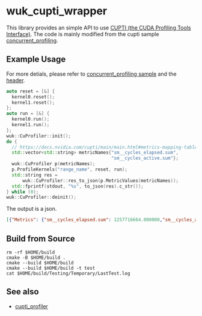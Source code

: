 # wuk_cupti_wrapper

This library provides an simple API to use [CUPTI (the CUDA Profiling Tools Interface)](https://docs.nvidia.com/cupti/index.html). The code is mainly modified from the cupti sample [concurrent_profiling](https://github.com/mmcloughlin/cuptisamples/blob/main/samples/concurrent_profiling/concurrent_profiling.cu).

## Example Usage

For more detials, please refer to [concurrent_profiling sample](./test/concurrent_profiling/main.cu) and the [header](./include/wuk/cupti_wrapper.hh).

```cpp
auto reset = [&] {
  kernel0.reset();
  kernel1.reset();
};
auto run = [&] {
  kernel0.run();
  kernel1.run();
};
wuk::CuProfiler::init();
do {
  // https://docs.nvidia.com/cupti/main/main.html#metrics-mapping-table
  std::vector<std::string> metricNames{"sm__cycles_elapsed.sum",
                                       "sm__cycles_active.sum"};
  wuk::CuProfiler p(metricNames);
  p.ProfileKernels("range_name", reset, run);
  std::string res =
      wuk::CuProfiler::res_to_json(p.MetricValues(metricNames));
  std::fprintf(stdout, "%s", to_json(res).c_str());
} while (0);
wuk::CuProfiler::deinit();
```

The output is a json.

```json
[{"Metrics": {"sm__cycles_elapsed.sum": 1257716664.000000,"sm__cycles_active.sum": 907696.000000}, "RangeName": "range_name"}]
```

## Build from Source

```shell
rm -rf $HOME/build
cmake -B $HOME/build .
cmake --build $HOME/build
cmake --build $HOME/build -t test
cat $HOME/build/Testing/Temporary/LastTest.log
```

## See also

- [cupti_profiler](https://github.com/srvm/cupti_profiler)

